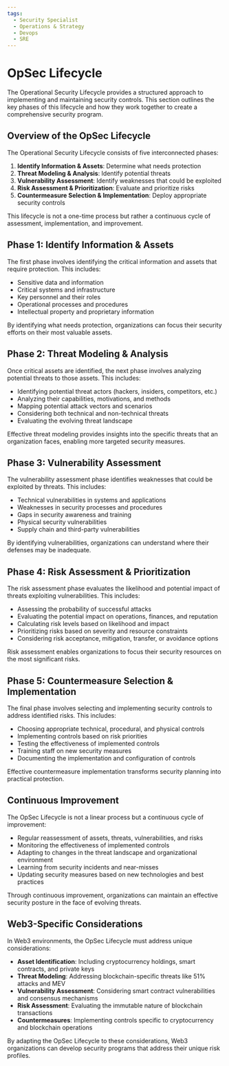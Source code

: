 ```yaml
---
tags:
  - Security Specialist
  - Operations & Strategy
  - Devops
  - SRE
---
```


# OpSec Lifecycle

The Operational Security Lifecycle provides a structured approach to implementing and maintaining security controls. This section outlines the key phases of this lifecycle and how they work together to create a comprehensive security program.

## Overview of the OpSec Lifecycle

The Operational Security Lifecycle consists of five interconnected phases:

1. **Identify Information & Assets**: Determine what needs protection
2. **Threat Modeling & Analysis**: Identify potential threats
3. **Vulnerability Assessment**: Identify weaknesses that could be exploited
4. **Risk Assessment & Prioritization**: Evaluate and prioritize risks
5. **Countermeasure Selection & Implementation**: Deploy appropriate security controls

This lifecycle is not a one-time process but rather a continuous cycle of assessment, implementation, and improvement.

## Phase 1: Identify Information & Assets

The first phase involves identifying the critical information and assets that require protection. This includes:

- Sensitive data and information
- Critical systems and infrastructure
- Key personnel and their roles
- Operational processes and procedures
- Intellectual property and proprietary information

By identifying what needs protection, organizations can focus their security efforts on their most valuable assets.

## Phase 2: Threat Modeling & Analysis

Once critical assets are identified, the next phase involves analyzing potential threats to those assets. This includes:

- Identifying potential threat actors (hackers, insiders, competitors, etc.)
- Analyzing their capabilities, motivations, and methods
- Mapping potential attack vectors and scenarios
- Considering both technical and non-technical threats
- Evaluating the evolving threat landscape

Effective threat modeling provides insights into the specific threats that an organization faces, enabling more targeted security measures.

## Phase 3: Vulnerability Assessment

The vulnerability assessment phase identifies weaknesses that could be exploited by threats. This includes:

- Technical vulnerabilities in systems and applications
- Weaknesses in security processes and procedures
- Gaps in security awareness and training
- Physical security vulnerabilities
- Supply chain and third-party vulnerabilities

By identifying vulnerabilities, organizations can understand where their defenses may be inadequate.

## Phase 4: Risk Assessment & Prioritization

The risk assessment phase evaluates the likelihood and potential impact of threats exploiting vulnerabilities. This includes:

- Assessing the probability of successful attacks
- Evaluating the potential impact on operations, finances, and reputation
- Calculating risk levels based on likelihood and impact
- Prioritizing risks based on severity and resource constraints
- Considering risk acceptance, mitigation, transfer, or avoidance options

Risk assessment enables organizations to focus their security resources on the most significant risks.

## Phase 5: Countermeasure Selection & Implementation

The final phase involves selecting and implementing security controls to address identified risks. This includes:

- Choosing appropriate technical, procedural, and physical controls
- Implementing controls based on risk priorities
- Testing the effectiveness of implemented controls
- Training staff on new security measures
- Documenting the implementation and configuration of controls

Effective countermeasure implementation transforms security planning into practical protection.

## Continuous Improvement

The OpSec Lifecycle is not a linear process but a continuous cycle of improvement:

- Regular reassessment of assets, threats, vulnerabilities, and risks
- Monitoring the effectiveness of implemented controls
- Adapting to changes in the threat landscape and organizational environment
- Learning from security incidents and near-misses
- Updating security measures based on new technologies and best practices

Through continuous improvement, organizations can maintain an effective security posture in the face of evolving threats.

## Web3-Specific Considerations

In Web3 environments, the OpSec Lifecycle must address unique considerations:

- **Asset Identification**: Including cryptocurrency holdings, smart contracts, and private keys
- **Threat Modeling**: Addressing blockchain-specific threats like 51% attacks and MEV
- **Vulnerability Assessment**: Considering smart contract vulnerabilities and consensus mechanisms
- **Risk Assessment**: Evaluating the immutable nature of blockchain transactions
- **Countermeasures**: Implementing controls specific to cryptocurrency and blockchain operations

By adapting the OpSec Lifecycle to these considerations, Web3 organizations can develop security programs that address their unique risk profiles.
